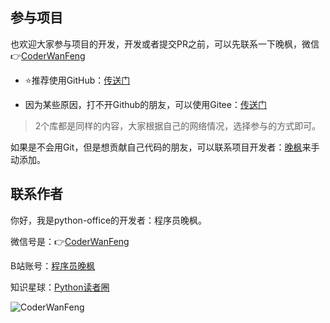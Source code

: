 

## 参与项目

也欢迎大家参与项目的开发，开发或者提交PR之前，可以先联系一下晚枫，微信👉[CoderWanFeng](https://mp.weixin.qq.com/s/dAm2B09i2ZaqCwhwP-AEdQ)

- ⭐推荐使用GitHub：[传送门](https://github.com/CoderWanFeng/python-office)

- 因为某些原因，打不开Github的朋友，可以使用Gitee：[传送门](https://gitee.com/CoderWanFeng/python-office)

> 2个库都是同样的内容，大家根据自己的网络情况，选择参与的方式即可。

如果是不会用Git，但是想贡献自己代码的朋友，可以联系项目开发者：[晚枫](https://mp.weixin.qq.com/s/dAm2B09i2ZaqCwhwP-AEdQ)来手动添加。

## 联系作者

你好，我是python-office的开发者：程序员晚枫。

微信号是：👉[CoderWanFeng](https://www.python-office.com/api/img-cdn/qrcode.jpg)

B站账号：[程序员晚枫](https://space.bilibili.com/1989702333)

知识星球：[Python读者圈](https://mp.weixin.qq.com/s/GduZnbtEkj8NWBTKldDHeA)

![CoderWanFeng](https://python-office-1300615378.cos.ap-chongqing.myqcloud.com/qr-code.jpg)